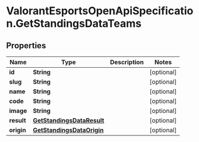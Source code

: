 # ValorantEsportsOpenApiSpecification.GetStandingsDataTeams

## Properties
Name | Type | Description | Notes
------------ | ------------- | ------------- | -------------
**id** | **String** |  | [optional] 
**slug** | **String** |  | [optional] 
**name** | **String** |  | [optional] 
**code** | **String** |  | [optional] 
**image** | **String** |  | [optional] 
**result** | [**GetStandingsDataResult**](GetStandingsDataResult.md) |  | [optional] 
**origin** | [**GetStandingsDataOrigin**](GetStandingsDataOrigin.md) |  | [optional] 
